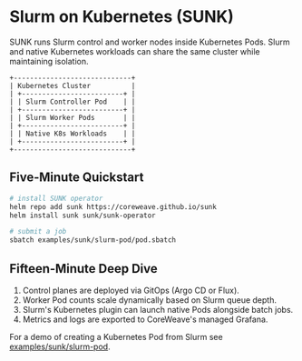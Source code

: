 # Slurm on Kubernetes (SUNK)

SUNK runs Slurm control and worker nodes inside Kubernetes Pods.  Slurm and
native Kubernetes workloads can share the same cluster while maintaining
isolation.

```
+-----------------------------+
| Kubernetes Cluster          |
| +-------------------------+ |
| | Slurm Controller Pod    | |
| +-------------------------+ |
| | Slurm Worker Pods       | |
| +-------------------------+ |
| | Native K8s Workloads    | |
| +-------------------------+ |
+-----------------------------+
```

## Five‑Minute Quickstart

```bash
# install SUNK operator
helm repo add sunk https://coreweave.github.io/sunk
helm install sunk sunk/sunk-operator

# submit a job
sbatch examples/sunk/slurm-pod/pod.sbatch
```

## Fifteen‑Minute Deep Dive

1. Control planes are deployed via GitOps (Argo CD or Flux).
2. Worker Pod counts scale dynamically based on Slurm queue depth.
3. Slurm's Kubernetes plugin can launch native Pods alongside batch jobs.
4. Metrics and logs are exported to CoreWeave's managed Grafana.

For a demo of creating a Kubernetes Pod from Slurm see
[examples/sunk/slurm-pod](../examples/sunk/slurm-pod/README.md).
